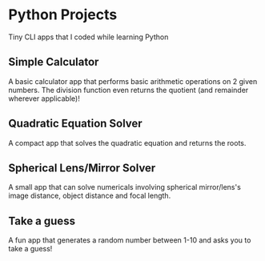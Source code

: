 # Python Projects

Tiny CLI apps that I coded while learning Python

## Simple Calculator
A basic calculator app that performs basic arithmetic operations on 2 given numbers. The division function even returns the quotient (and remainder wherever applicable)!

## Quadratic Equation Solver
A compact app that solves the quadratic equation and returns the roots.

## Spherical Lens/Mirror Solver
A small app that can solve numericals involving spherical mirror/lens's image distance, object distance and focal length.

## Take a guess
A fun app that generates a random number between 1-10 and asks you to take a guess!